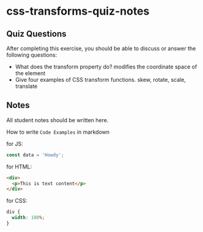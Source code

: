 # css-transforms-quiz-notes

## Quiz Questions

After completing this exercise, you should be able to discuss or answer the following questions:

- What does the transform property do?
  modifies the coordinate space of the element
- Give four examples of CSS transform functions.
  skew, rotate, scale, translate

## Notes

All student notes should be written here.

How to write `Code Examples` in markdown

for JS:

```javascript
const data = 'Howdy';
```

for HTML:

```html
<div>
  <p>This is text content</p>
</div>
```

for CSS:

```css
div {
  width: 100%;
}
```
